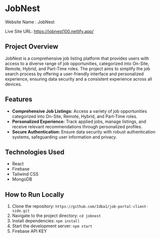 # JobNest

Website Name : JobNest

Live Site URL: https://jobnest100.netlify.app/

## Project Overview
JobNest is a comprehensive job listing platform that provides users with access to a diverse range of job opportunities, categorized into On-Site, Remote, Hybrid, and Part-Time roles. The project aims to simplify the job search process by offering a user-friendly interface and personalized experience, ensuring data security and a consistent experience across all devices.

## Features
- **Comprehensive Job Listings:** Access a variety of job opportunities categorized into On-Site, Remote, Hybrid, and Part-Time roles.
- **Personalized Experience:** Track applied jobs, manage listings, and receive relevant recommendations through personalized profiles.
- **Secure Authentication:** Ensure data security with robust authentication systems, safeguarding user information and privacy.

## Technologies Used
- React
- Firebase
- Tailwind CSS
- MongoDB

## How to Run Locally
1. Clone the repository: `https://github.com/Idba1/job-portal-client-side.git`
2. Navigate to the project directory: `cd jobnest`
3. Install dependencies: `npm install`
4. Start the development server: `npm start`
5. Firebase API KEY
